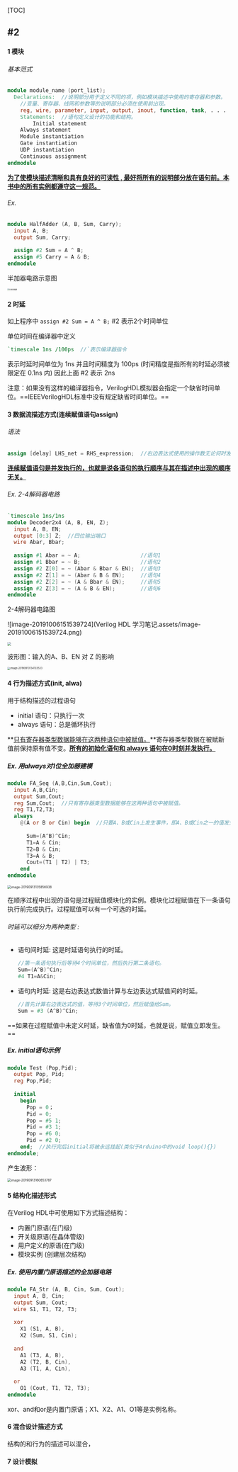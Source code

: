 [TOC]

## #2

#### 1 模块

###### 基本范式

```verilog
module module_name (port_list); 
  Declarations:  //说明部分用于定义不同的项，例如模块描述中使用的寄存器和参数。
  	//变量、寄存器、线网和参数等的说明部分必须在使用前出现。
  	reg, wire, parameter, input, output, inout, function, task, . . .
	Statements:  //语句定义设计的功能和结构。
		Initial statement
    Always statement
    Module instantiation
    Gate instantiation
    UDP instantiation
    Continuous assignment
endmodule
```

**<u>为了使模块描述清晰和具有良好的可读性 , 最好将所有的说明部分放在语句前。本书中的所有实例都遵守这一规范。</u>**

###### Ex.

```verilog
module HalfAdder (A, B, Sum, Carry);
  input A, B;
  output Sum, Carry;
  
  assign #2 Sum = A ^ B;
  assign #5 Carry = A & B;
endmodule
```

半加器电路示意图

<img src="https://gss0.bdstatic.com/-4o3dSag_xI4khGkpoWK1HF6hhy/baike/c0%3Dbaike92%2C5%2C5%2C92%2C30/sign=3e220fe1728da9775a228e79d138937c/96dda144ad345982c60529400df431adcaef8451.jpg" alt="半加器电路" style="zoom:25%;">

#### 2 时延

如上程序中 `assign #2 Sum = A ^ B;` #2 表示2个时间单位

单位时间在编译器中定义

```verilog
`timescale 1ns /100ps  //`表示编译器指令
```

表示时延时间单位为 1ns 并且时间精度为 100ps (时间精度是指所有的时延必须被限定在 0.1ns 内) 
因此上面 #2 表示 2ns

注意：如果没有这样的编译器指令，VerilogHDL模拟器会指定一个缺省时间单位。==IEEEVerilogHDL标准中没有规定缺省时间单位。==

#### 3 数据流描述方式(连续赋值语句assign)

###### 语法

```verilog
assign [delay] LHS_net = RHS_expression;  //右边表达式使用的操作数无论何时发生变化，右边表达式都重新计算，并且在指定的时延后变化值被赋予左边表达式的线网变量。
```

<u>**连续赋值语句是并发执行的，也就是说各语句的执行顺序与其在描述中出现的顺序无关。**</u>

###### Ex. 2-4解码器电路

```verilog
`timescale 1ns/1ns
module Decoder2x4 (A, B, EN, Z);
  input A, B, EN;
  output [0:3] Z;  //四位输出端口
  wire Abar, Bbar;
  
  assign #1 Abar = ~ A;                   //语句1
  assign #1 Bbar = ~ B;                   //语句2
  assign #2 Z[0] = ~ (Abar & Bbar & EN);  //语句3
  assign #2 Z[1] = ~ (Abar & B & EN);     //语句4
  assign #2 Z[2] = ~ (A & Bbar & EN);     //语句5
  assign #2 Z[3] = ~ (A & B & EN);        //语句6
endmodule
```

2-4解码器电路图

![image-20191006151539724](Verilog HDL 学习笔记.assets/image-20191006151539724.png)

<img src="https://ss0.baidu.com/6ONWsjip0QIZ8tyhnq/it/u=311131098,4053705039&fm=173&s=B59EA77F298F70CA086D846A0200A076&w=488&h=370&img.JPEG" style="zoom: 50%;" >

波形图：输入的A、B、EN 对 Z 的影响

<img src="Verilog HDL 学习笔记.assets/image-20190913134133533.png" alt="image-20190913134133533" style="zoom:40%;" />

#### 4 行为描述方式(init, alwa)

用于结构描述的过程语句

* initial 语句：只执行一次
* always 语句：总是循环执行

**<u>只有寄存器类型数据能够在这两种语句中被赋值。</u>**寄存器类型数据在被赋新值前保持原有值不变。<u>**所有的初始化语句和 always 语句在0时刻并发执行。**</u>

##### Ex. 用always对1位全加器建模

```verilog
module FA_Seq (A,B,Cin,Sum,Cout);
  input A,B,Cin;
  output Sum,Cout;
  reg Sum,Cout;  //只有寄存器类型数据能够在这两种语句中被赋值。
  reg T1,T2,T3;
  always
    @(A or B or Cin) begin  //只要A、B或Cin上发生事件，即A、B或Cin之一的值发生变化，顺序过程就执行。  顺序过程执行完成后，always语句再次等待A、B或Cin上发生的事件。
      
      Sum=(A^B)^Cin;
      T1=A & Cin;
      T2=B & Cin;
      T3=A & B;
      Cout=(T1 | T2) | T3;
    end
endmodule
```

<img src="Verilog HDL 学习笔记.assets/image-20190913135856938.png" alt="image-20190913135856938" style="zoom:50%;" />

在顺序过程中出现的语句是过程赋值模块化的实例。模块化过程赋值在下一条语句执行前完成执行。过程赋值可以有一个可选的时延。

###### 时延可以细分为两种类型 :

* 语句间时延: 这是时延语句执行的时延。

  ```verilog
  //第一条语句执行后等待4个时间单位，然后执行第二条语句。
  Sum=(A^B)^Cin;
  #4 T1=A&Cin;
  ```

* 语句内时延: 这是右边表达式数值计算与左边表达式赋值间的时延。

  ```verilog
  //首先计算右边表达式的值，等待3个时间单位，然后赋值给Sum。
  Sum = #3 (A^B)^Cin;
  ```

==如果在过程赋值中未定义时延，缺省值为0时延，也就是说，赋值立即发生。==

##### Ex. initial语句示例

```verilog
module Test (Pop,Pid);
  output Pop, Pid;
  reg Pop,Pid;
  
  initial
    begin
      Pop = 0；
      Pid = 0;
      Pop = #5 1;
      Pid = #3 1;
      Pop = #6 0;
      Pid = #2 0;
    end;  //执行完后initial将被永远挂起(类似于Arduino中的void loop(){})
endmodule;
```

产生波形：

<img src="Verilog HDL 学习笔记.assets/image-20190913160653787.png" alt="image-20190913160653787" style="zoom:50%;" />

#### 5 结构化描述形式

在Verilog HDL中可使用如下方式描述结构：

* 内置门原语(在门级)
* 开关级原语(在晶体管级)
* 用户定义的原语(在门级)
* 模块实例 (创建层次结构)

##### Ex. 使用内置门原语描述的全加器电路

```verilog
module FA_Str (A, B, Cin, Sum, Cout);
  input A, B, Cin;
  output Sum, Cout;
  wire S1, T1, T2, T3;
  
  xor
  	X1 (S1, A, B),
  	X2 (Sum, S1, Cin);
  
  and
  	A1 (T3, A, B),
  	A2 (T2, B, Cin),
  	A3 (T1, A, Cin),
  
  or
  	O1 (Cout, T1, T2, T3);
endmodule
```

xor、and和or是内置门原语；X1、X2、A1、O1等是实例名称。

#### 6 混合设计描述方式

结构的和行为的描述可以混合，

#### 7 设计模拟



